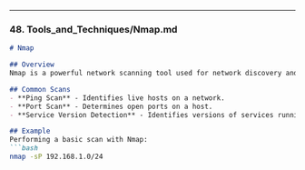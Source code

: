 
---

### 48. **Tools_and_Techniques/Nmap.md**

```markdown
# Nmap

## Overview
Nmap is a powerful network scanning tool used for network discovery and security auditing.

## Common Scans
- **Ping Scan** - Identifies live hosts on a network.
- **Port Scan** - Determines open ports on a host.
- **Service Version Detection** - Identifies versions of services running on open ports.

## Example
Performing a basic scan with Nmap:
```bash
nmap -sP 192.168.1.0/24

